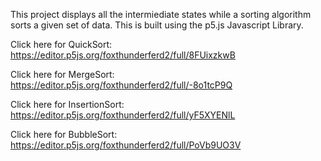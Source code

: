 This project displays all the intermiediate states while a sorting algorithm sorts a given set of data. This is built using the p5.js Javascript Library.

Click here for QuickSort: https://editor.p5js.org/foxthunderferd2/full/8FUixzkwB

Click here for MergeSort: https://editor.p5js.org/foxthunderferd2/full/-8o1tcP9Q

Click here for InsertionSort: https://editor.p5js.org/foxthunderferd2/full/yF5XYENlL

Click here for BubbleSort: https://editor.p5js.org/foxthunderferd2/full/PoVb9UO3V

